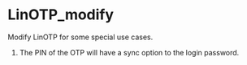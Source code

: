 # LinOTP_modify
Modify LinOTP for some special use cases.

1. The PIN of the OTP will have a sync option to the login password.

